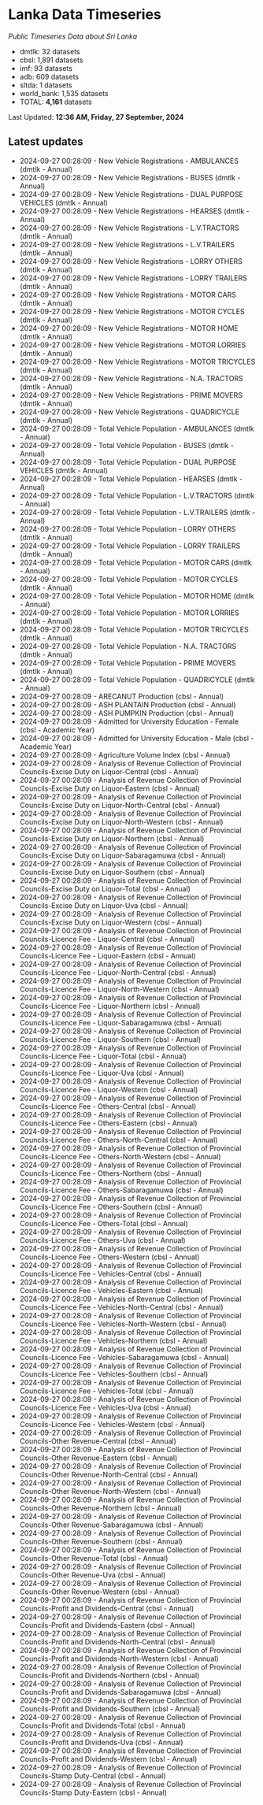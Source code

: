 # Lanka Data Timeseries
*Public Timeseries Data about Sri Lanka*

* dmtlk: 32 datasets
* cbsl: 1,891 datasets
* imf: 93 datasets
* adb: 609 datasets
* sltda: 1 datasets
* world_bank: 1,535 datasets
* TOTAL: **4,161** datasets

Last Updated: **12:36 AM, Friday, 27 September, 2024**

## Latest updates

* 2024-09-27 00:28:09 - New Vehicle Registrations - AMBULANCES (dmtlk - Annual)
* 2024-09-27 00:28:09 - New Vehicle Registrations - BUSES (dmtlk - Annual)
* 2024-09-27 00:28:09 - New Vehicle Registrations - DUAL PURPOSE VEHICLES (dmtlk - Annual)
* 2024-09-27 00:28:09 - New Vehicle Registrations - HEARSES (dmtlk - Annual)
* 2024-09-27 00:28:09 - New Vehicle Registrations - L.V.TRACTORS (dmtlk - Annual)
* 2024-09-27 00:28:09 - New Vehicle Registrations - L.V.TRAILERS (dmtlk - Annual)
* 2024-09-27 00:28:09 - New Vehicle Registrations - LORRY OTHERS (dmtlk - Annual)
* 2024-09-27 00:28:09 - New Vehicle Registrations - LORRY TRAILERS (dmtlk - Annual)
* 2024-09-27 00:28:09 - New Vehicle Registrations - MOTOR CARS (dmtlk - Annual)
* 2024-09-27 00:28:09 - New Vehicle Registrations - MOTOR CYCLES (dmtlk - Annual)
* 2024-09-27 00:28:09 - New Vehicle Registrations - MOTOR HOME (dmtlk - Annual)
* 2024-09-27 00:28:09 - New Vehicle Registrations - MOTOR LORRIES (dmtlk - Annual)
* 2024-09-27 00:28:09 - New Vehicle Registrations - MOTOR TRICYCLES (dmtlk - Annual)
* 2024-09-27 00:28:09 - New Vehicle Registrations - N.A. TRACTORS (dmtlk - Annual)
* 2024-09-27 00:28:09 - New Vehicle Registrations - PRIME MOVERS (dmtlk - Annual)
* 2024-09-27 00:28:09 - New Vehicle Registrations - QUADRICYCLE (dmtlk - Annual)
* 2024-09-27 00:28:09 - Total Vehicle Population - AMBULANCES (dmtlk - Annual)
* 2024-09-27 00:28:09 - Total Vehicle Population - BUSES (dmtlk - Annual)
* 2024-09-27 00:28:09 - Total Vehicle Population - DUAL PURPOSE VEHICLES (dmtlk - Annual)
* 2024-09-27 00:28:09 - Total Vehicle Population - HEARSES (dmtlk - Annual)
* 2024-09-27 00:28:09 - Total Vehicle Population - L.V.TRACTORS (dmtlk - Annual)
* 2024-09-27 00:28:09 - Total Vehicle Population - L.V.TRAILERS (dmtlk - Annual)
* 2024-09-27 00:28:09 - Total Vehicle Population - LORRY OTHERS (dmtlk - Annual)
* 2024-09-27 00:28:09 - Total Vehicle Population - LORRY TRAILERS (dmtlk - Annual)
* 2024-09-27 00:28:09 - Total Vehicle Population - MOTOR CARS (dmtlk - Annual)
* 2024-09-27 00:28:09 - Total Vehicle Population - MOTOR CYCLES (dmtlk - Annual)
* 2024-09-27 00:28:09 - Total Vehicle Population - MOTOR HOME (dmtlk - Annual)
* 2024-09-27 00:28:09 - Total Vehicle Population - MOTOR LORRIES (dmtlk - Annual)
* 2024-09-27 00:28:09 - Total Vehicle Population - MOTOR TRICYCLES (dmtlk - Annual)
* 2024-09-27 00:28:09 - Total Vehicle Population - N.A. TRACTORS (dmtlk - Annual)
* 2024-09-27 00:28:09 - Total Vehicle Population - PRIME MOVERS (dmtlk - Annual)
* 2024-09-27 00:28:09 - Total Vehicle Population - QUADRICYCLE (dmtlk - Annual)
* 2024-09-27 00:28:09 - ARECANUT Production (cbsl - Annual)
* 2024-09-27 00:28:09 - ASH PLANTAIN Production (cbsl - Annual)
* 2024-09-27 00:28:09 - ASH PUMPKIN Production (cbsl - Annual)
* 2024-09-27 00:28:09 - Admitted for University Education - Female (cbsl - Academic Year)
* 2024-09-27 00:28:09 - Admitted for University Education - Male (cbsl - Academic Year)
* 2024-09-27 00:28:09 - Agriculture Volume Index (cbsl - Annual)
* 2024-09-27 00:28:09 - Analysis of Revenue Collection of Provincial Councils-Excise Duty on Liquor-Central (cbsl - Annual)
* 2024-09-27 00:28:09 - Analysis of Revenue Collection of Provincial Councils-Excise Duty on Liquor-Eastern (cbsl - Annual)
* 2024-09-27 00:28:09 - Analysis of Revenue Collection of Provincial Councils-Excise Duty on Liquor-North-Central (cbsl - Annual)
* 2024-09-27 00:28:09 - Analysis of Revenue Collection of Provincial Councils-Excise Duty on Liquor-North-Western (cbsl - Annual)
* 2024-09-27 00:28:09 - Analysis of Revenue Collection of Provincial Councils-Excise Duty on Liquor-Northern (cbsl - Annual)
* 2024-09-27 00:28:09 - Analysis of Revenue Collection of Provincial Councils-Excise Duty on Liquor-Sabaragamuwa (cbsl - Annual)
* 2024-09-27 00:28:09 - Analysis of Revenue Collection of Provincial Councils-Excise Duty on Liquor-Southern (cbsl - Annual)
* 2024-09-27 00:28:09 - Analysis of Revenue Collection of Provincial Councils-Excise Duty on Liquor-Total (cbsl - Annual)
* 2024-09-27 00:28:09 - Analysis of Revenue Collection of Provincial Councils-Excise Duty on Liquor-Uva (cbsl - Annual)
* 2024-09-27 00:28:09 - Analysis of Revenue Collection of Provincial Councils-Excise Duty on Liquor-Western (cbsl - Annual)
* 2024-09-27 00:28:09 - Analysis of Revenue Collection of Provincial Councils-Licence Fee - Liquor-Central (cbsl - Annual)
* 2024-09-27 00:28:09 - Analysis of Revenue Collection of Provincial Councils-Licence Fee - Liquor-Eastern (cbsl - Annual)
* 2024-09-27 00:28:09 - Analysis of Revenue Collection of Provincial Councils-Licence Fee - Liquor-North-Central (cbsl - Annual)
* 2024-09-27 00:28:09 - Analysis of Revenue Collection of Provincial Councils-Licence Fee - Liquor-North-Western (cbsl - Annual)
* 2024-09-27 00:28:09 - Analysis of Revenue Collection of Provincial Councils-Licence Fee - Liquor-Northern (cbsl - Annual)
* 2024-09-27 00:28:09 - Analysis of Revenue Collection of Provincial Councils-Licence Fee - Liquor-Sabaragamuwa (cbsl - Annual)
* 2024-09-27 00:28:09 - Analysis of Revenue Collection of Provincial Councils-Licence Fee - Liquor-Southern (cbsl - Annual)
* 2024-09-27 00:28:09 - Analysis of Revenue Collection of Provincial Councils-Licence Fee - Liquor-Total (cbsl - Annual)
* 2024-09-27 00:28:09 - Analysis of Revenue Collection of Provincial Councils-Licence Fee - Liquor-Uva (cbsl - Annual)
* 2024-09-27 00:28:09 - Analysis of Revenue Collection of Provincial Councils-Licence Fee - Liquor-Western (cbsl - Annual)
* 2024-09-27 00:28:09 - Analysis of Revenue Collection of Provincial Councils-Licence Fee - Others-Central (cbsl - Annual)
* 2024-09-27 00:28:09 - Analysis of Revenue Collection of Provincial Councils-Licence Fee - Others-Eastern (cbsl - Annual)
* 2024-09-27 00:28:09 - Analysis of Revenue Collection of Provincial Councils-Licence Fee - Others-North-Central (cbsl - Annual)
* 2024-09-27 00:28:09 - Analysis of Revenue Collection of Provincial Councils-Licence Fee - Others-North-Western (cbsl - Annual)
* 2024-09-27 00:28:09 - Analysis of Revenue Collection of Provincial Councils-Licence Fee - Others-Northern (cbsl - Annual)
* 2024-09-27 00:28:09 - Analysis of Revenue Collection of Provincial Councils-Licence Fee - Others-Sabaragamuwa (cbsl - Annual)
* 2024-09-27 00:28:09 - Analysis of Revenue Collection of Provincial Councils-Licence Fee - Others-Southern (cbsl - Annual)
* 2024-09-27 00:28:09 - Analysis of Revenue Collection of Provincial Councils-Licence Fee - Others-Total (cbsl - Annual)
* 2024-09-27 00:28:09 - Analysis of Revenue Collection of Provincial Councils-Licence Fee - Others-Uva (cbsl - Annual)
* 2024-09-27 00:28:09 - Analysis of Revenue Collection of Provincial Councils-Licence Fee - Others-Western (cbsl - Annual)
* 2024-09-27 00:28:09 - Analysis of Revenue Collection of Provincial Councils-Licence Fee - Vehicles-Central (cbsl - Annual)
* 2024-09-27 00:28:09 - Analysis of Revenue Collection of Provincial Councils-Licence Fee - Vehicles-Eastern (cbsl - Annual)
* 2024-09-27 00:28:09 - Analysis of Revenue Collection of Provincial Councils-Licence Fee - Vehicles-North-Central (cbsl - Annual)
* 2024-09-27 00:28:09 - Analysis of Revenue Collection of Provincial Councils-Licence Fee - Vehicles-North-Western (cbsl - Annual)
* 2024-09-27 00:28:09 - Analysis of Revenue Collection of Provincial Councils-Licence Fee - Vehicles-Northern (cbsl - Annual)
* 2024-09-27 00:28:09 - Analysis of Revenue Collection of Provincial Councils-Licence Fee - Vehicles-Sabaragamuwa (cbsl - Annual)
* 2024-09-27 00:28:09 - Analysis of Revenue Collection of Provincial Councils-Licence Fee - Vehicles-Southern (cbsl - Annual)
* 2024-09-27 00:28:09 - Analysis of Revenue Collection of Provincial Councils-Licence Fee - Vehicles-Total (cbsl - Annual)
* 2024-09-27 00:28:09 - Analysis of Revenue Collection of Provincial Councils-Licence Fee - Vehicles-Uva (cbsl - Annual)
* 2024-09-27 00:28:09 - Analysis of Revenue Collection of Provincial Councils-Licence Fee - Vehicles-Western (cbsl - Annual)
* 2024-09-27 00:28:09 - Analysis of Revenue Collection of Provincial Councils-Other Revenue-Central (cbsl - Annual)
* 2024-09-27 00:28:09 - Analysis of Revenue Collection of Provincial Councils-Other Revenue-Eastern (cbsl - Annual)
* 2024-09-27 00:28:09 - Analysis of Revenue Collection of Provincial Councils-Other Revenue-North-Central (cbsl - Annual)
* 2024-09-27 00:28:09 - Analysis of Revenue Collection of Provincial Councils-Other Revenue-North-Western (cbsl - Annual)
* 2024-09-27 00:28:09 - Analysis of Revenue Collection of Provincial Councils-Other Revenue-Northern (cbsl - Annual)
* 2024-09-27 00:28:09 - Analysis of Revenue Collection of Provincial Councils-Other Revenue-Sabaragamuwa (cbsl - Annual)
* 2024-09-27 00:28:09 - Analysis of Revenue Collection of Provincial Councils-Other Revenue-Southern (cbsl - Annual)
* 2024-09-27 00:28:09 - Analysis of Revenue Collection of Provincial Councils-Other Revenue-Total (cbsl - Annual)
* 2024-09-27 00:28:09 - Analysis of Revenue Collection of Provincial Councils-Other Revenue-Uva (cbsl - Annual)
* 2024-09-27 00:28:09 - Analysis of Revenue Collection of Provincial Councils-Other Revenue-Western (cbsl - Annual)
* 2024-09-27 00:28:09 - Analysis of Revenue Collection of Provincial Councils-Profit and Dividends-Central (cbsl - Annual)
* 2024-09-27 00:28:09 - Analysis of Revenue Collection of Provincial Councils-Profit and Dividends-Eastern (cbsl - Annual)
* 2024-09-27 00:28:09 - Analysis of Revenue Collection of Provincial Councils-Profit and Dividends-North-Central (cbsl - Annual)
* 2024-09-27 00:28:09 - Analysis of Revenue Collection of Provincial Councils-Profit and Dividends-North-Western (cbsl - Annual)
* 2024-09-27 00:28:09 - Analysis of Revenue Collection of Provincial Councils-Profit and Dividends-Northern (cbsl - Annual)
* 2024-09-27 00:28:09 - Analysis of Revenue Collection of Provincial Councils-Profit and Dividends-Sabaragamuwa (cbsl - Annual)
* 2024-09-27 00:28:09 - Analysis of Revenue Collection of Provincial Councils-Profit and Dividends-Southern (cbsl - Annual)
* 2024-09-27 00:28:09 - Analysis of Revenue Collection of Provincial Councils-Profit and Dividends-Total (cbsl - Annual)
* 2024-09-27 00:28:09 - Analysis of Revenue Collection of Provincial Councils-Profit and Dividends-Uva (cbsl - Annual)
* 2024-09-27 00:28:09 - Analysis of Revenue Collection of Provincial Councils-Profit and Dividends-Western (cbsl - Annual)
* 2024-09-27 00:28:09 - Analysis of Revenue Collection of Provincial Councils-Stamp Duty-Central (cbsl - Annual)
* 2024-09-27 00:28:09 - Analysis of Revenue Collection of Provincial Councils-Stamp Duty-Eastern (cbsl - Annual)